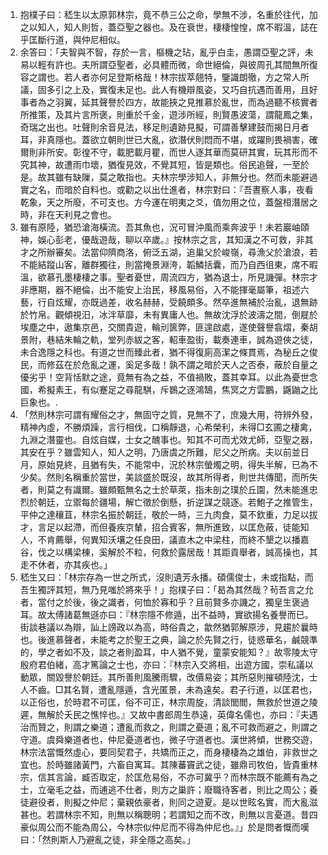 1. 抱樸子曰：嵇生以太原郭林宗，竟不恭三公之命，學無不涉，名重於往代，加之以知人，知人則哲，蓋亞聖之器也。及在衰世，棲棲惶惶，席不暇溫，誌在乎匡斷行道，與仲尼相似。
2. 余答曰：「夫智與不智，存於一言，樞機之玷，亂乎白圭，愚謂亞聖之評，未易以輕有許也。夫所謂亞聖者，必具體而微，命世絕倫，與彼周孔其間無所復容之謂也。若人者亦何足登斯格哉！林宗拔萃翹特，鑒識朗徹，方之常人所議，固多引之上及，實復未足也。此人有機辯風姿，又巧自抗遇而善用，且好事者為之羽翼，延其聲譽於四方，故能挾之見推慕於亂世，而為過聽不核實者所推策，及其片言所褒，則重於千金，遊涉所經，則賢愚波蕩，謂龍鳳之集，奇瑞之出也。吐聲則余音見法，移足則遺跡見擬，可謂善擊建鼓而揭日月者耳，非真隱也。蓋欲立朝則世已大亂，欲潛伏則悶而不堪，或躍則畏禍害，確爾則非所安。彰徨不守，載肥載月瞿，而世人逐其華而莫研其實，玩其形而不究其神，故遭雨巾壞，猶復見效，不覺其短，皆是類也。俗民追聲，一至於是。故其雖有缺隟，莫之敢指也。夫林宗學涉知人，非無分也。然而未能避過實之名，而暗於自料也。或勸之以出仕進者，林宗對曰：『吾晝察人事，夜看乾象，天之所廢，不可支也。方今運在明夷之爻，值勿用之位，蓋盤桓潛居之時，非在天利見之會也。
3. 雖有原陸，猶恐滄海橫流。吾其魚也，況可冒沖風而乘奔波乎！未若巖岫頤神，娛心彭老，優哉遊哉，聊以卒歲。』按林宗之言，其知漢之不可救，非其才之所辦審矣。法當仰隮商洛，俯泛五湖，追巢父於峻嶺，尋漁父於滄浪，若不能結蹤山客，離群獨往，則當掩景淵洿，韜鱗括囊，而乃自西徂東，席不暇溫，欲慕孔墨棲棲之事。聖者憂世，周流四方，猶為退士，所見譏彈。林宗才非應期，器不絕倫，出不能安上治民，移風易俗，入不能揮毫屬筆，祖述六藝，行自炫耀，亦既過差，收名赫赫，受饒頗多。然卒進無補於治亂，退無跡於竹帛。觀傾視汨，冰泮草靡，未有異庸人也。無故沈浮於波濤之間，倒屣於埃塵之中，遨集京邑，交關貴遊，輪刓篋弊，匪遑啟處，遂使聲譽翕熠，秦胡景附，巷結朱輪之軌，堂列赤紱之客，軺車盈街，載奏連車，誠為遊俠之徒，未合逸隱之科也。有道之世而臻此者，猶不得復廁高潔之條貫焉，為秘丘之俊民，而修茲在於危亂之運，奚足多哉！孰不謂之暗於天人之否泰，蔽於自量之優劣乎！空背恬默之途，竟無有為之益，不值禍敗，蓋其幸耳。以此為憂世念國，希擬素王，有似蹇足之尋龍騏，斥鷃之逐鴻鵠，焦冥之方雲鵬，鼷鼬之比巨象也。.
4. 「然則林宗可謂有耀俗之才，無固守之質，見無不了，庶幾大用，符辨外發，精神內虛，不勝煩躁，言行相伐，口稱靜退，心希榮利，未得□玄圃之棲禽，九淵之潛靈也。自炫自媒，士女之醜事也。知其不可而尤效尤師，亞聖之器，其安在乎？雖雲知人，知人之明，乃唐虞之所難，尼父之所病。夫以前並日月，原始見終，且猶有失，不能常中，況於林宗螢燭之明，得失半解，已為不少矣。然則名稱重於當世，美談盛於既沒，故其所得者，則世共傳聞，而所失者，則莫之有識爾。雖頗甄無名之士於草萊，指未剖之璞於丘園，然未能進忠烈於朝廷，立禦每於疆場，解亡徵於倒懸，折逆謀之競逐。若鮑子之推管生，平仲之達穰苴，林宗名振於朝廷，敬於一時，三九肉食，莫不欽重，力足以拔才，言足以起滯，而但養疾京輦，招合賓客，無所進致，以匡危蔽，徒能知人，不肯薦舉，何異知沃壤之任良田，議直木之中梁柱，而終不墾之以播嘉谷，伐之以構梁棟，奚解於不粒，何救於露居哉！其距貢舉者，誠高操也，其走不休者，亦其疾也。」
5. 嵇生又曰：「林宗存為一世之所式，沒則遺芳永播。碩儒俊士，未或指點，而吾生獨評其短，無乃見嗤於將來乎！」抱樸子曰：「曷為其然哉？茍吾言之允者，當付之於後，後之識者，何恤於寡和乎？且前賢多亦譏之，獨皇生褒過耳。故太傅諸葛無遜亦曰：『林宗隱不修遁，出不益時，實欲揚名養譽而已。街談巷議以為辯，訕上謗政以為高，時俗貴之，歙然猶郭解原涉，見趨於曩時也。後進慕聲者，未能考之於聖王之典，論之於先賢之行，徒惑華名，鹹競準的，學之者如不及，談之者則盈耳，中人猶不覺，童蒙安能知？』故零陵太守殷府君伯緒，高才篤論之士也，亦曰：『林宗入交將相，出遊方國，崇私議以動眾，關毀譽於朝廷。其所善則風騰雨驟，改價易姿；其所惡則摧頓陸沈，士人不齒。□其名賢，遭亂隱遁，含光匿景，未為遠矣。君子行道，以匡君也，以正俗也，於時君不可匡，俗不可正，林宗周旋，清談閭閻，無救於世道之陵遲，無解於夭民之憔悴也。』又故中書郎周生恭遠，英偉名儒也，亦曰：『夫遇治而贊之，則謂之樂道；遭亂而救之，則謂之憂道；亂不可救而避之，則謂之守道。虞舜樂道者也，仲尼憂道者也，微子守道者也。漢世將傾，世務交遊，林宗法當慨然虛心，要同契君子，共矯而正之，而身棲棲為之雄伯，非救世之宜也。於時雖諸黃門，六畜自寓耳。其陳蕃竇武之徒，雖鼎司牧伯，皆貴重林宗，信其言論，臧否取定，於匡危易俗，不亦可冀乎？而林宗既不能薦有為之士，立毫毛之益，而逋逃不仕者，則方之巢許；廢職待客者，則比之周公；養徒避役者，則擬之仲尼；棄親依豪者，則同之遊夏。是以世眩名實，而大亂滋甚也。若謂林宗不知，則無以稱聰明；若謂知之而不改，則無以言憂道。昔四豪似周公而不能為周公，今林宗似仲尼而不得為仲尼也。』」於是問者慨而嘆曰：「然則斯人乃避亂之徒，非全隱之高矣。」